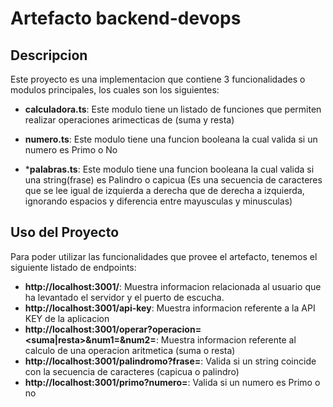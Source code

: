 # Artefacto backend-devops

## Descripcion

Este proyecto es una implementacion que contiene 3 funcionalidades o modulos principales, los cuales son los siguientes:


- **calculadora.ts**: Este modulo tiene un listado de funciones que permiten realizar operaciones arimecticas de (suma y resta)

- **numero.ts**: Este modulo tiene una funcion booleana la cual valida si un numero es Primo o No

- ***palabras.ts**: Este modulo tiene una funcion booleana la cual valida si una string(frase) es Palindro o capicua (Es una secuencia de caracteres que se lee igual de izquierda a derecha que de derecha a izquierda, ignorando espacios y diferencia entre mayusculas y minusculas)


## Uso del Proyecto
Para poder utilizar las funcionalidades que provee el artefacto, tenemos el siguiente listado de endpoints:

- **http://localhost:3001/**: Muestra informacion relacionada al usuario que ha levantado el servidor y el puerto de escucha.
- **http://localhost:3001/api-key**: Muestra informacion referente a la API KEY de la aplicacion
- **http://localhost:3001/operar?operacion=<suma|resta>&num1=<valor numerico>&num2=<valor numerico>**: Muestra informacion referente al calculo de una operacion aritmetica (suma o resta)
- **http://localhost:3001/palindromo?frase=<string>**: Valida si un string coincide con la secuencia de caracteres (capicua o palindro)
- **http://localhost:3001/primo?numero=<number>**: Valida si un numero es Primo o no